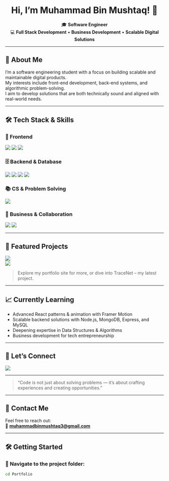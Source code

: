 <h1 align="center">Hi, I’m Muhammad Bin Mushtaq! 👋</h1>

<p align="center">
  🎓 <strong>Software Engineer</strong> <br/>
  💻 <strong>Full Stack Development</strong> • <strong>Business Development</strong> • <strong>Scalable Digital Solutions</strong>
</p>

---

## 🚀 About Me

I’m a software engineering student with a focus on building scalable and maintainable digital products.  
My interests include front-end development, back-end systems, and algorithmic problem-solving.  
I aim to develop solutions that are both technically sound and aligned with real-world needs.

---

## 🛠️ Tech Stack & Skills

### 🚀 Frontend
<p>
  <img src="https://img.shields.io/badge/React-20232A?style=for-the-badge&logo=react&logoColor=61DAFB" style="pointer-events: none;" />
  <img src="https://img.shields.io/badge/JavaScript-F7DF1E?style=for-the-badge&logo=javascript&logoColor=black" style="pointer-events: none;" />
  <img src="https://img.shields.io/badge/Framer%20Motion-0055FF?style=for-the-badge&logo=framer&logoColor=white" style="pointer-events: none;" />
</p>

### 🗄️ Backend & Database
<p>
  <img src="https://img.shields.io/badge/Node.js-339933?style=for-the-badge&logo=nodedotjs&logoColor=white" style="pointer-events: none;" />
  <img src="https://img.shields.io/badge/Express.js-404D59?style=for-the-badge" style="pointer-events: none;" />
  <img src="https://img.shields.io/badge/MongoDB-4EA94B?style=for-the-badge&logo=mongodb&logoColor=white" style="pointer-events: none;" />
  <img src="https://img.shields.io/badge/MySQL-4479A1?style=for-the-badge&logo=mysql&logoColor=white" style="pointer-events: none;" />
</p>

### 📚 CS & Problem Solving
<p>
  <img src="https://img.shields.io/badge/DSA-Algorithm-blue?style=for-the-badge" style="pointer-events: none;" />
</p>

### 💼 Business & Collaboration
<p>
  <img src="https://img.shields.io/badge/Business%20Development-0077B5?style=for-the-badge" style="pointer-events: none;" />
  <img src="https://img.shields.io/badge/Team%20Player-4CAF50?style=for-the-badge" style="pointer-events: none;" />
</p>

---

## 🌟 Featured Projects

<p>
  <img src="https://img.shields.io/badge/GitHub-Portfolio-24292e?style=for-the-badge&logo=github" />
  <br/>
  <img src="https://img.shields.io/badge/GitHub-TraceNet-24292e?style=for-the-badge&logo=github" />
</p>

> Explore my portfolio site for more, or dive into TraceNet – my latest project.

---

## 📈 Currently Learning

- Advanced React patterns & animation with Framer Motion  
- Scalable backend solutions with Node.js, MongoDB, Express, and MySQL  
- Deepening expertise in Data Structures & Algorithms  
- Business development for tech entrepreneurship  

---

## 🤝 Let’s Connect

<p>
  <img src="https://img.shields.io/badge/LinkedIn-0077B5?style=for-the-badge&logo=linkedin&logoColor=white" style="pointer-events: none;" />
</p>

---

> “Code is not just about solving problems — it’s about crafting experiences and creating opportunities.”

---

## 📧 Contact Me

Feel free to reach out:  
📩 **muhammadbinmushtaq3@gmail.com**

---

## 🛠️ Getting Started

### 📁 Navigate to the project folder:
```bash
cd Portfolio
